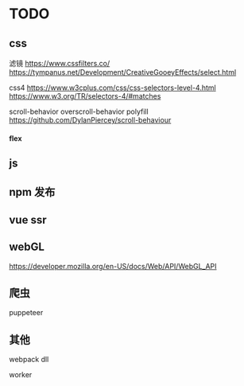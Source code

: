 # TODO

## css 

滤镜 https://www.cssfilters.co/
    https://tympanus.net/Development/CreativeGooeyEffects/select.html

css4 
https://www.w3cplus.com/css/css-selectors-level-4.html
https://www.w3.org/TR/selectors-4/#matches

scroll-behavior
overscroll-behavior
polyfill 
https://github.com/DylanPiercey/scroll-behaviour

#### flex 

## js

## npm 发布

## vue ssr

## webGL
https://developer.mozilla.org/en-US/docs/Web/API/WebGL_API

## 爬虫
puppeteer

## 其他

webpack
	dll

worker

